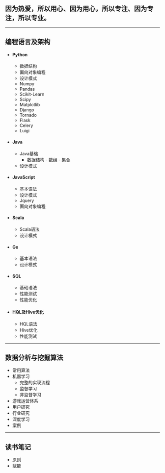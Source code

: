 ## 因为热爱，所以用心、因为用心，所以专注、因为专注，所以专业。
----

##  编程语言及架构
* #### Python
    * 数据结构
    * 面向对象编程   
    * 设计模式
    * Numpy
    * Pandas
    * Scikit-Learn
    * Scipy
    * Matplotlib
    * Django
    * Tornado
    * Flask
    * Celery
    * Luigi
* #### Java
    * Java基础
        -  数据结构
          - 数组
          - 集合
    * 设计模式
* #### JavaScript
    * 基本语法
    * 设计模式
    * Jquery
    * 面向对象编程

* #### Scala
    * Scala语法
    * 设计模式
* #### Go
    * 基本语法
    * 设计模式
* #### SQL
    * 基础语法
    * 性能测试
    * 性能优化
* #### HQL及Hive优化
    * HQL语法
    * Hive优化
    * 性能测试

----
##  数据分析与挖掘算法
  * 常用算法
  * 机器学习
    - 完整的实现流程
    - 监督学习
    - 非监督学习
  * 游戏运营体系
  * 用户研究
  * 行业研究
  * 深度学习
  * 案例

----

## 读书笔记
* 原则
* 赋能
